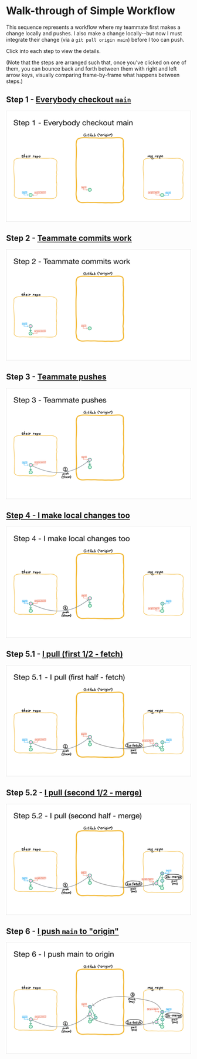 # Walk-through of Simple Workflow
This sequence represents a workflow where my teammate first makes a change locally and pushes.  I also make a change locally--but now I must integrate their change (via a `git pull origin main`) before I too can push.

Click into each step to view the details.

(Note that the steps are arranged such that, once you've clicked on one of them, you can bounce back and forth between them with right and left arrow keys, visually comparing frame-by-frame what happens between steps.)

## Step 1 - [Everybody checkout `main`](./image0.md)
[![](./image0.png)](./image0.md)
## Step 2 - [Teammate commits work](./image1.md)
[![](./image1.png)](./image1.md)
## Step 3 - [Teammate pushes](./image2.md)
[![](./image2.png)](./image2.md)
## [Step 4 - I make local changes too](./image3.md)
[![](./image3.png)](./image3.md)
## Step 5.1 - [I pull (first 1/2 - fetch)](./image4.md)
[![](./image4.png)](./image4.md)
## Step 5.2 - [I pull (second 1/2 - merge)](./image5.md)
[![](./image5.png)](./image5.md)
## Step 6 - [I push `main` to "origin"](./image6.md)
[![](./image6.png)](./image6.md)

